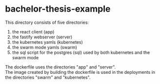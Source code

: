 # bachelor-thesis-example

This directory consists of five directories:

1. the react client (app)
2. the fastify webserver (server)
3. the kubernetes yamls (kubernetes)
4. the swarm mode yamls (swarm)
5. the sql script for the postgres (sql) used by both kubernetes and the swarm mode

The dockerfile uses the directories "app" and "server".  
The image created by building the dockerfile is used in the deployments in the directories "swarm" and "kubernetes".
